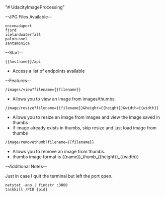 "# UdacityImageProcessing" 

--JPG Files Available--
```
encenadaport
fjord
icelandwaterfall
palmtunnel
santamonica
```

--Start--
```
{{hostname}}/api
```
- Access a list of endpoints available

--Features--
```
/images/view?filename={{filename}}
```
- Allows you to view an image from images/thumbs.

```
/image/resize?filename={{filename}}&height={{height}}&width={{width}}
```
- Allows you to resize an image from images and view the image saved in thumbs
- If image already exists in thumbs, skip resize and just load image from thumbs

```
/image/removethumb?filename={{filename}}
```
- Allows you to remove an image from thumbs.
- thumbs image format is {{name}}\_thumb\_{{height}}\_{{width}}

--Additional Notes--

Just in case I quit the terminal but left the port open.
```
netstat -ano | findstr :3000
taskkill /PID {pid}
```